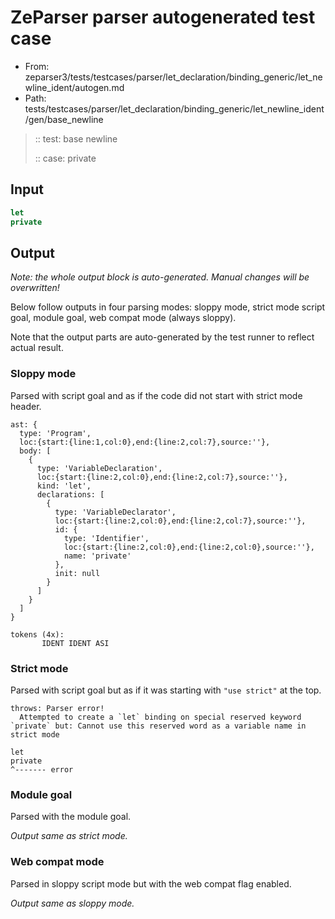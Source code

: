 # ZeParser parser autogenerated test case

- From: zeparser3/tests/testcases/parser/let_declaration/binding_generic/let_newline_ident/autogen.md
- Path: tests/testcases/parser/let_declaration/binding_generic/let_newline_ident/gen/base_newline

> :: test: base newline
>
> :: case: private

## Input


`````js
let
private
`````

## Output

_Note: the whole output block is auto-generated. Manual changes will be overwritten!_

Below follow outputs in four parsing modes: sloppy mode, strict mode script goal, module goal, web compat mode (always sloppy).

Note that the output parts are auto-generated by the test runner to reflect actual result.

### Sloppy mode

Parsed with script goal and as if the code did not start with strict mode header.

`````
ast: {
  type: 'Program',
  loc:{start:{line:1,col:0},end:{line:2,col:7},source:''},
  body: [
    {
      type: 'VariableDeclaration',
      loc:{start:{line:2,col:0},end:{line:2,col:7},source:''},
      kind: 'let',
      declarations: [
        {
          type: 'VariableDeclarator',
          loc:{start:{line:2,col:0},end:{line:2,col:7},source:''},
          id: {
            type: 'Identifier',
            loc:{start:{line:2,col:0},end:{line:2,col:0},source:''},
            name: 'private'
          },
          init: null
        }
      ]
    }
  ]
}

tokens (4x):
       IDENT IDENT ASI
`````

### Strict mode

Parsed with script goal but as if it was starting with `"use strict"` at the top.

`````
throws: Parser error!
  Attempted to create a `let` binding on special reserved keyword `private` but: Cannot use this reserved word as a variable name in strict mode

let
private
^------- error
`````


### Module goal

Parsed with the module goal.

_Output same as strict mode._

### Web compat mode

Parsed in sloppy script mode but with the web compat flag enabled.

_Output same as sloppy mode._
